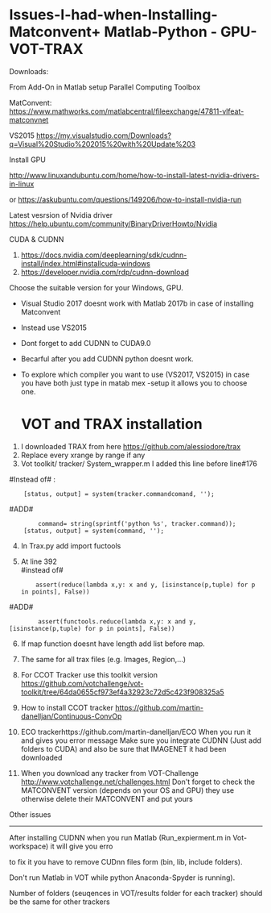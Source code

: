 # Issues-I-had-when-Installing-Matconvent+ Matlab-Python - GPU- VOT-TRAX 

Downloads:

From Add-On in Matlab setup Parallel Computing Toolbox

MatConvent:
https://www.mathworks.com/matlabcentral/fileexchange/47811-vlfeat-matconvnet

VS2015
https://my.visualstudio.com/Downloads?q=Visual%20Studio%202015%20with%20Update%203

Install GPU 

http://www.linuxandubuntu.com/home/how-to-install-latest-nvidia-drivers-in-linux

or 
https://askubuntu.com/questions/149206/how-to-install-nvidia-run

Latest vesrsion of Nvidia driver 
https://help.ubuntu.com/community/BinaryDriverHowto/Nvidia

CUDA & CUDNN
1. https://docs.nvidia.com/deeplearning/sdk/cudnn-install/index.html#installcuda-windows
2. https://developer.nvidia.com/rdp/cudnn-download

Choose the suitable version for your Windows, GPU.

+ Visual Studio 2017 doesnt work with Matlab 2017b in case of installing Matconvent
+ Instead use VS2015

+ Dont forget to add CUDNN to CUDA9.0
+ Becarful after you add CUDNN python doesnt work.

+ To explore which compiler you want to use (VS2017, VS2015) in case you have both just type in matab  mex -setup 
  it allows you to choose one.
  
  VOT and TRAX installation
  =========================
  
1. I downloaded TRAX from here https://github.com/alessiodore/trax
2. Replace every xrange by range if any
3. Vot toolkit/ tracker/ System_wrapper.m I added this line before line#176 

#Instead of# :

	    [status, output] = system(tracker.commandcomand, '');
#ADD#

            command= string(sprintf('python %s', tracker.command));
	    [status, output] = system(command, '');
        
 4. In Trax.py add import fuctools
 5. At line 392   
 #instead of#
 
            assert(reduce(lambda x,y: x and y, [isinstance(p,tuple) for p in points], False))
 #ADD#
 
            assert(functools.reduce(lambda x,y: x and y, [isinstance(p,tuple) for p in points], False))
         
 6. If map function doesnt have length add list before map.
 
 7. The same for all trax files (e.g. Images, Region,...)
 
 8. For CCOT Tracker use this toolkit version https://github.com/votchallenge/vot-toolkit/tree/64da0655cf973ef4a32923c72d5c423f908325a5
 9. How to install CCOT tracker https://github.com/martin-danelljan/Continuous-ConvOp
 10. ECO trackerhttps://github.com/martin-danelljan/ECO
   When you run it and gives you error message Make sure you integrate CUDNN (Just add folders to CUDA) and also be sure that IMAGENET    it had  been downloaded 
   
11. When you download any tracker from VOT-Challenge http://www.votchallenge.net/challenges.html Don't forget to check the MATCONVENT version (depends on your OS and GPU) they use otherwise delete their MATCONVENT  and put yours 


Other issues 
____________

After installing CUDNN when you run Matlab (Run_expierment.m in Vot-workspace) it will give you erro

to fix it you have to remove CUDnn files form (bin, lib, include folders).

Don't run Matlab in VOT while python Anaconda-Spyder is running).

Number of folders (seuqences in VOT/results folder for each tracker) should be the same for other trackers


 
        
        
  
   
